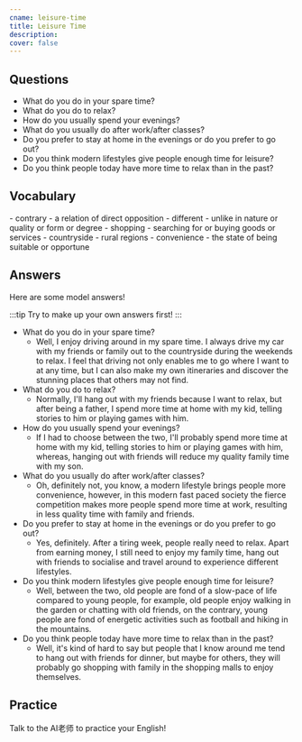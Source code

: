 ```yaml
---
cname: leisure-time
title: Leisure Time
description: 
cover: false
---
```

<banner></banner>

## Questions

- What do you do in your spare time?
- What do you do to relax?
- How do you usually spend your evenings?
- What do you usually do after work&#x2F;after classes?
- Do you prefer to stay at home in the evenings or do you prefer to go out?
- Do you think modern lifestyles give people enough time for leisure?
- Do you think people today have more time to relax than in the past?

## Vocabulary

<vocab-list>
- contrary
  - a relation of direct opposition
- different
  - unlike in nature or quality or form or degree
- shopping
  - searching for or buying goods or services
- countryside
  - rural regions  
- convenience
  - the state of being suitable or opportune

<!-- blank -->

</vocab-list>

## Answers
Here are some model answers!

:::tip
Try to make up your own answers first!
:::

- What do you do in your spare time?
  - Well, I enjoy driving around in my spare time. I always drive my car with my friends or family out to the countryside during the weekends to relax. I feel that driving not only enables me to go where I want to at any time, but I can also make my own itineraries and discover the stunning places that others may not find.
- What do you do to relax?
  - Normally, I&#39;ll hang out with my friends because I want to relax, but after being a father, I spend more time at home with my kid, telling stories to him or playing games with him.
- How do you usually spend your evenings?
  - If I had to choose between the two, I&#39;ll probably spend more time at home with my kid, telling stories to him or playing games with him, whereas, hanging out with friends will reduce my quality family time with my son.
- What do you usually do after work&#x2F;after classes?
  - Oh, definitely not, you know, a modern lifestyle brings people more convenience, however, in this modern fast paced society the fierce competition makes more people spend more time at work, resulting in less quality time with family and friends.
- Do you prefer to stay at home in the evenings or do you prefer to go out?
  - Yes, definitely. After a tiring week, people really need to relax. Apart from earning money, I still need to enjoy my family time, hang out with friends to socialise and travel around to experience different lifestyles.
- Do you think modern lifestyles give people enough time for leisure?
  - Well, between the two, old people are fond of a slow-pace of life compared to young people, for example, old people enjoy walking in the garden or chatting with old friends, on the contrary, young people are fond of energetic activities such as football and hiking in the mountains.
- Do you think people today have more time to relax than in the past?
  - Well, it&#39;s kind of hard to say but people that I know around me tend to hang out with friends for dinner, but maybe for others, they will probably go shopping with family in the shopping malls to enjoy themselves.

## Practice
Talk to the AI老师 to practice your English!
<qrfooter></qrfooter>
